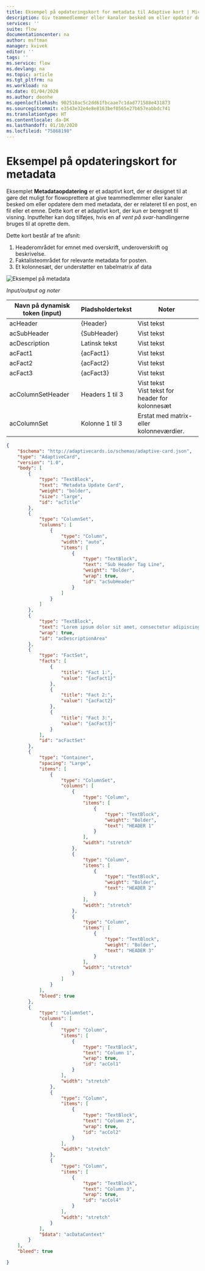 ```yaml
---
title: Eksempel på opdateringskort for metadata til Adaptive kort | Microsoft Docs
description: Giv teammedlemmer eller kanaler besked om eller opdater dem med metadata, der er relateret til en post, en fil eller et emne.
services: ''
suite: flow
documentationcenter: na
author: msftman
manager: kvivek
editor: ''
tags: ''
ms.service: flow
ms.devlang: na
ms.topic: article
ms.tgt_pltfrm: na
ms.workload: na
ms.date: 01/04/2020
ms.author: deonhe
ms.openlocfilehash: 902510ac5c2dd61fbcaae7c1dad771588e431873
ms.sourcegitcommit: e3543e32e4e8e8163bef0565e27b657eabbdc741
ms.translationtype: HT
ms.contentlocale: da-DK
ms.lasthandoff: 01/10/2020
ms.locfileid: "75868198"
---
```

# <a name="metadata-update-card-sample"></a>Eksempel på opdateringskort for metadata

Eksemplet **Metadataopdatering** er et adaptivt kort, der er designet til at gøre det muligt for flowoprettere at give teammedlemmer eller kanaler besked om eller opdatere dem med metadata, der er relateret til en post, en fil eller et emne. Dette kort er et adaptivt kort, der kun er beregnet til visning. Inputfelter kan dog tilføjes, hvis en af *vent på svar*-handlingerne bruges til at oprette dem.

Dette kort består af tre afsnit:

1. Headerområdet for emnet med overskrift, underoverskrift og beskrivelse.
1. Faktalisteområdet for relevante metadata for posten.
1.  Et kolonnesæt, der understøtter en tabelmatrix af data

![Eksempel på metadata](media/adaptive-cards/metadata-sample.png) 


*Input/output og noter*

| Navn på dynamisk token (input) | Pladsholdertekst    | Noter                                     |
|-----------------------------|---------------------|--------------------------------------------|
| acHeader                    | {Header}            | Vist tekst                               |
| acSubHeader                 | {SubHeader}         | Vist tekst                               |
| acDescription               | Latinsk tekst          | Vist tekst                               |
| acFact1                     | {acFact1}           | Vist tekst                               |
| acFact2                     | {acFact2}           | Vist tekst                               |
| acFact3                     | {acFact3}           | Vist tekst                               |
| acColumnSetHeader           | Headers 1 til 3 | Vist tekst <br>  Vist tekst for header for kolonnesæt                               |
| acColumnSet                 | Kolonne 1 til 3 | Erstat med matrix- eller kolonneværdier.       |


``` json
{
    "$schema": "http://adaptivecards.io/schemas/adaptive-card.json",
    "type": "AdaptiveCard",
    "version": "1.0",
    "body": [
        {
            "type": "TextBlock",
            "text": "Metadata Update Card",
            "weight": "bolder",
            "size": "large",
            "id": "acTitle"
        },
        {
            "type": "ColumnSet",
            "columns": [
                {
                    "type": "Column",
                    "width": "auto",
                    "items": [
                        {
                            "type": "TextBlock",
                            "text": "Sub Header Tag Line",
                            "weight": "Bolder",
                            "wrap": true,
                            "id": "acSubHeader"
                        }
                    ]
                }
            ]
        },
        {
            "type": "TextBlock",
            "text": "Lorem ipsum dolor sit amet, consectetur adipiscing elit. In condimentum leo lorem, at facilisis augue hendrerit eget. Praesent ut malesuada ipsum. Vivamus semper faucibus felis quis sagittis. Nunc pellentesque metus at nunc gravida, vitae volutpat sapien vehicula. Nulla lorem nibh, porttitor vel semper ut, ornare nec erat.",
            "wrap": true,
            "id": "acDescriptionArea"
        },
        {
            "type": "FactSet",
            "facts": [
                {
                    "title": "Fact 1:",
                    "value": "{acFact1}"
                },
                {
                    "title": "Fact 2:",
                    "value": "{acFact2}"
                },
                {
                    "title": "Fact 3:",
                    "value": "{acFact3}"
                }
            ],
            "id": "acFactSet"
        },
        {
            "type": "Container",
            "spacing": "Large",
            "items": [
                {
                    "type": "ColumnSet",
                    "columns": [
                        {
                            "type": "Column",
                            "items": [
                                {
                                    "type": "TextBlock",
                                    "weight": "Bolder",
                                    "text": "HEADER 1"
                                }
                            ],
                            "width": "stretch"
                        },
                        {
                            "type": "Column",
                            "items": [
                                {
                                    "type": "TextBlock",
                                    "weight": "Bolder",
                                    "text": "HEADER 2"
                                }
                            ],
                            "width": "stretch"
                        },
                        {
                            "type": "Column",
                            "items": [
                                {
                                    "type": "TextBlock",
                                    "weight": "Bolder",
                                    "text": "HEADER 3"
                                }
                            ],
                            "width": "stretch"
                        }
                    ]
                }
            ],
            "bleed": true
        },
        {
            "type": "ColumnSet",
            "columns": [
                {
                    "type": "Column",
                    "items": [
                        {
                            "type": "TextBlock",
                            "text": "Column 1",
                            "wrap": true,
                            "id": "acCol1"
                        }
                    ],
                    "width": "stretch"
                },
                {
                    "type": "Column",
                    "items": [
                        {
                            "type": "TextBlock",
                            "text": "Column 2",
                            "wrap": true,
                            "id": "acCol2"
                        }
                    ],
                    "width": "stretch"
                },
                {
                    "type": "Column",
                    "items": [
                        {
                            "type": "TextBlock",
                            "text": "Column 3",
                            "wrap": true,
                            "id": "acCol4"
                        }
                    ],
                    "width": "stretch"
                }
            ],
            "$data": "acDataContext"
        }
    ],
    "bleed": true

}
```
